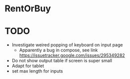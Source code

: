 # RentOrBuy


# TODO
- Investigate weired popping of keyboard on input page
  - Apparently a bug in compose, see link https://issuetracker.google.com/issues/295349282
- Do not show output table if screen is super small
- Adapt for tablet
- set max length for inputs
